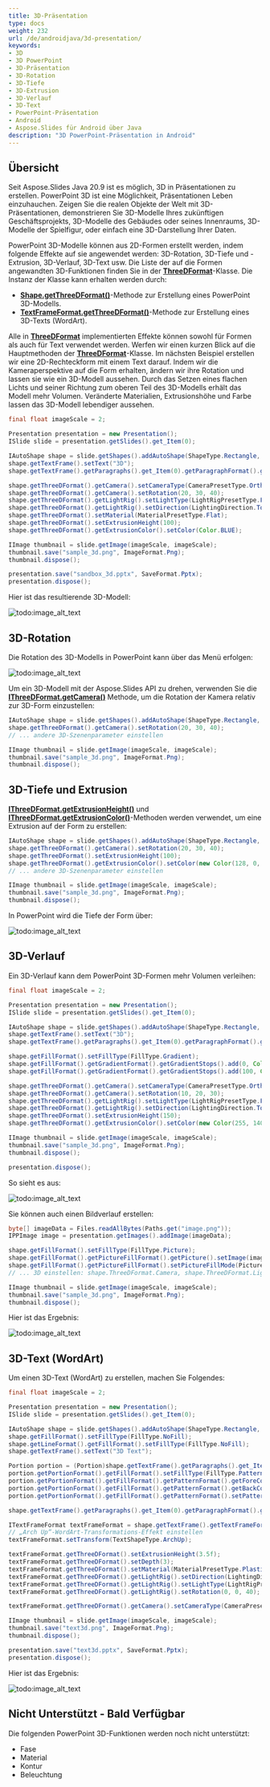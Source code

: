 ```yaml
---
title: 3D-Präsentation
type: docs
weight: 232
url: /de/androidjava/3d-presentation/
keywords:
- 3D
- 3D PowerPoint
- 3D-Präsentation
- 3D-Rotation
- 3D-Tiefe
- 3D-Extrusion
- 3D-Verlauf
- 3D-Text
- PowerPoint-Präsentation
- Android
- Aspose.Slides für Android über Java
description: "3D PowerPoint-Präsentation in Android"
---
```


## Übersicht
Seit Aspose.Slides Java 20.9 ist es möglich, 3D in Präsentationen zu erstellen. PowerPoint 3D ist eine Möglichkeit, Präsentationen Leben einzuhauchen. Zeigen Sie die realen Objekte der Welt 
mit 3D-Präsentationen, demonstrieren Sie 3D-Modelle Ihres zukünftigen Geschäftsprojekts, 3D-Modelle des Gebäudes oder seines Innenraums, 3D-Modelle der Spielfigur, 
oder einfach eine 3D-Darstellung Ihrer Daten.

PowerPoint 3D-Modelle können aus 2D-Formen erstellt werden, indem folgende Effekte auf sie angewendet werden: 3D-Rotation, 3D-Tiefe und -Extrusion, 3D-Verlauf, 3D-Text usw. 
Die Liste der auf die Formen angewandten 3D-Funktionen finden Sie in der **[ThreeDFormat](https://reference.aspose.com/slides/androidjava/com.aspose.slides/ThreeDFormat)**-Klasse.
Die Instanz der Klasse kann erhalten werden durch:
 
- **[Shape.getThreeDFormat()](https://reference.aspose.com/slides/androidjava/com.aspose.slides/Shape#getThreeDFormat--)**-Methode zur Erstellung eines PowerPoint 3D-Modells.
- **[TextFrameFormat.getThreeDFormat()](https://reference.aspose.com/slides/androidjava/com.aspose.slides/TextFrameFormat#getThreeDFormat--)**-Methode zur Erstellung eines 3D-Texts
(WordArt).

Alle in **[ThreeDFormat](https://reference.aspose.com/slides/androidjava/com.aspose.slides/ThreeDFormat)** implementierten Effekte können sowohl für Formen als auch für Text verwendet werden.
Werfen wir einen kurzen Blick auf die Hauptmethoden der **[ThreeDFormat](https://reference.aspose.com/slides/androidjava/com.aspose.slides/ThreeDFormat)**-Klasse. Im nächsten Beispiel
erstellen wir eine 2D-Rechteckform mit einem Text darauf. Indem wir die Kameraperspektive auf die Form erhalten, ändern wir ihre Rotation und lassen sie wie ein 3D-Modell aussehen. Durch das Setzen eines flachen Lichts 
und seiner Richtung zum oberen Teil des 3D-Modells erhält das Modell mehr Volumen. Veränderte Materialien, Extrusionshöhe und Farbe lassen das 3D-Modell lebendiger aussehen.  
``` java 
final float imageScale = 2;

Presentation presentation = new Presentation();
ISlide slide = presentation.getSlides().get_Item(0);

IAutoShape shape = slide.getShapes().addAutoShape(ShapeType.Rectangle, 200, 150, 200, 200);
shape.getTextFrame().setText("3D");
shape.getTextFrame().getParagraphs().get_Item(0).getParagraphFormat().getDefaultPortionFormat().setFontHeight(64);

shape.getThreeDFormat().getCamera().setCameraType(CameraPresetType.OrthographicFront);
shape.getThreeDFormat().getCamera().setRotation(20, 30, 40);
shape.getThreeDFormat().getLightRig().setLightType(LightRigPresetType.Flat);
shape.getThreeDFormat().getLightRig().setDirection(LightingDirection.Top);
shape.getThreeDFormat().setMaterial(MaterialPresetType.Flat);
shape.getThreeDFormat().setExtrusionHeight(100);
shape.getThreeDFormat().getExtrusionColor().setColor(Color.BLUE);

IImage thumbnail = slide.getImage(imageScale, imageScale);
thumbnail.save("sample_3d.png", ImageFormat.Png);
thumbnail.dispose();

presentation.save("sandbox_3d.pptx", SaveFormat.Pptx);
presentation.dispose();
```

Hier ist das resultierende 3D-Modell:

![todo:image_alt_text](img_01_01.png)

## 3D-Rotation
Die Rotation des 3D-Modells in PowerPoint kann über das Menü erfolgen:

![todo:image_alt_text](img_02_01.png)

Um ein 3D-Modell mit der Aspose.Slides API zu drehen, verwenden Sie die **[IThreeDFormat.getCamera()](https://reference.aspose.com/slides/androidjava/com.aspose.slides/ThreeDFormat#getCamera--)**
Methode, um die Rotation der Kamera relativ zur 3D-Form einzustellen:

``` java
IAutoShape shape = slide.getShapes().addAutoShape(ShapeType.Rectangle, 200, 150, 200, 200);
shape.getThreeDFormat().getCamera().setRotation(20, 30, 40);
// ... andere 3D-Szenenparameter einstellen

IImage thumbnail = slide.getImage(imageScale, imageScale);
thumbnail.save("sample_3d.png", ImageFormat.Png);
thumbnail.dispose();
```

## 3D-Tiefe und Extrusion
**[IThreeDFormat.getExtrusionHeight()](https://reference.aspose.com/slides/androidjava/com.aspose.slides/ThreeDFormat#getExtrusionHeight--)**
und **[IThreeDFormat.getExtrusionColor()](https://reference.aspose.com/slides/androidjava/com.aspose.slides/ThreeDFormat#getExtrusionColor--)**-Methoden
werden verwendet, um eine Extrusion auf der Form zu erstellen:

``` java
IAutoShape shape = slide.getShapes().addAutoShape(ShapeType.Rectangle, 200, 150, 200, 200);
shape.getThreeDFormat().getCamera().setRotation(20, 30, 40);
shape.getThreeDFormat().setExtrusionHeight(100);
shape.getThreeDFormat().getExtrusionColor().setColor(new Color(128, 0, 128));
// ... andere 3D-Szenenparameter einstellen

IImage thumbnail = slide.getImage(imageScale, imageScale);
thumbnail.save("sample_3d.png", ImageFormat.Png);
thumbnail.dispose();
```

In PowerPoint wird die Tiefe der Form über:

![todo:image_alt_text](img_02_02.png)

## 3D-Verlauf
Ein 3D-Verlauf kann dem PowerPoint 3D-Formen mehr Volumen verleihen:

``` java
final float imageScale = 2;

Presentation presentation = new Presentation();
ISlide slide = presentation.getSlides().get_Item(0);

IAutoShape shape = slide.getShapes().addAutoShape(ShapeType.Rectangle, 200, 150, 250, 250);
shape.getTextFrame().setText("3D");
shape.getTextFrame().getParagraphs().get_Item(0).getParagraphFormat().getDefaultPortionFormat().setFontHeight(64);

shape.getFillFormat().setFillType(FillType.Gradient);
shape.getFillFormat().getGradientFormat().getGradientStops().add(0, Color.BLUE);
shape.getFillFormat().getGradientFormat().getGradientStops().add(100, Color.ORANGE);

shape.getThreeDFormat().getCamera().setCameraType(CameraPresetType.OrthographicFront);
shape.getThreeDFormat().getCamera().setRotation(10, 20, 30);
shape.getThreeDFormat().getLightRig().setLightType(LightRigPresetType.Flat);
shape.getThreeDFormat().getLightRig().setDirection(LightingDirection.Top);
shape.getThreeDFormat().setExtrusionHeight(150);
shape.getThreeDFormat().getExtrusionColor().setColor(new Color(255, 140, 0));

IImage thumbnail = slide.getImage(imageScale, imageScale);
thumbnail.save("sample_3d.png", ImageFormat.Png);
thumbnail.dispose();

presentation.dispose();
```

So sieht es aus:

![todo:image_alt_text](img_02_03.png)
  
Sie können auch einen Bildverlauf erstellen:
``` java
byte[] imageData = Files.readAllBytes(Paths.get("image.png"));
IPPImage image = presentation.getImages().addImage(imageData);

shape.getFillFormat().setFillType(FillType.Picture);
shape.getFillFormat().getPictureFillFormat().getPicture().setImage(image);
shape.getFillFormat().getPictureFillFormat().setPictureFillMode(PictureFillMode.Stretch);
// ... 3D einstellen: shape.ThreeDFormat.Camera, shape.ThreeDFormat.LightRig, shape.ThreeDFormat.Extrusion* Eigenschaften

IImage thumbnail = slide.getImage(imageScale, imageScale);
thumbnail.save("sample_3d.png", ImageFormat.Png);
thumbnail.dispose();
```

Hier ist das Ergebnis:

![todo:image_alt_text](img_02_04.png)

## 3D-Text (WordArt)
Um einen 3D-Text (WordArt) zu erstellen, machen Sie Folgendes:
``` java
final float imageScale = 2;

Presentation presentation = new Presentation();
ISlide slide = presentation.getSlides().get_Item(0);

IAutoShape shape = slide.getShapes().addAutoShape(ShapeType.Rectangle, 200, 150, 200, 200);
shape.getFillFormat().setFillType(FillType.NoFill);
shape.getLineFormat().getFillFormat().setFillType(FillType.NoFill);
shape.getTextFrame().setText("3D Text");

Portion portion = (Portion)shape.getTextFrame().getParagraphs().get_Item(0).getPortions().get_Item(0);
portion.getPortionFormat().getFillFormat().setFillType(FillType.Pattern);
portion.getPortionFormat().getFillFormat().getPatternFormat().getForeColor().setColor(new Color(255, 140, 0));
portion.getPortionFormat().getFillFormat().getPatternFormat().getBackColor().setColor(Color.WHITE);
portion.getPortionFormat().getFillFormat().getPatternFormat().setPatternStyle(PatternStyle.LargeGrid);

shape.getTextFrame().getParagraphs().get_Item(0).getParagraphFormat().getDefaultPortionFormat().setFontHeight(128);

ITextFrameFormat textFrameFormat = shape.getTextFrame().getTextFrameFormat();
// „Arch Up“-WordArt-Transformations-Effekt einstellen
textFrameFormat.setTransform(TextShapeType.ArchUp);

textFrameFormat.getThreeDFormat().setExtrusionHeight(3.5f);
textFrameFormat.getThreeDFormat().setDepth(3);
textFrameFormat.getThreeDFormat().setMaterial(MaterialPresetType.Plastic);
textFrameFormat.getThreeDFormat().getLightRig().setDirection(LightingDirection.Top);
textFrameFormat.getThreeDFormat().getLightRig().setLightType(LightRigPresetType.Balanced);
textFrameFormat.getThreeDFormat().getLightRig().setRotation(0, 0, 40);

textFrameFormat.getThreeDFormat().getCamera().setCameraType(CameraPresetType.PerspectiveContrastingRightFacing);

IImage thumbnail = slide.getImage(imageScale, imageScale);
thumbnail.save("text3d.png", ImageFormat.Png);
thumbnail.dispose();

presentation.save("text3d.pptx", SaveFormat.Pptx);
presentation.dispose();
```

Hier ist das Ergebnis:

![todo:image_alt_text](img_02_05.png)

## Nicht Unterstützt - Bald Verfügbar
Die folgenden PowerPoint 3D-Funktionen werden noch nicht unterstützt: 
- Fase
- Material
- Kontur
- Beleuchtung